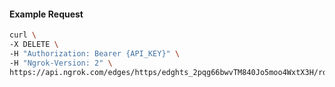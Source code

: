 <!-- Code generated for API Clients. DO NOT EDIT. -->

#### Example Request

```bash
curl \
-X DELETE \
-H "Authorization: Bearer {API_KEY}" \
-H "Ngrok-Version: 2" \
https://api.ngrok.com/edges/https/edghts_2pqg66bwvTM840Jo5moo4WxtX3H/routes/edghtsrt_2pqg60sy5HGYg08N0FJCHZ7QTjl/circuit_breaker
```
